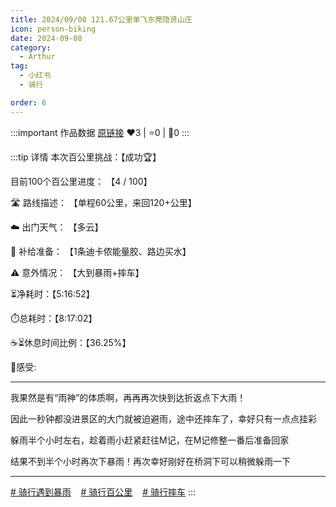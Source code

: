 ```yaml
---
title: 2024/09/08 121.67公里单飞东莞隐贤山庄
icon: person-biking
date: 2024-09-08
category:
  - Arthur
tag:
  - 小红书
  - 骑行

order: 6
---
```


:::important 作品数据
[原链接](http://xhslink.com/B/mkmWA7)
❤️3 | ⭐️0 | 💬0
:::

:::tip 详情
本次百公里挑战：【成功🏆】

	

目前100个百公里进度： 【4 / 100】

	

🛣️ 路线描述： 【单程60公里，来回120+公里】

	

☁️ 出门天气： 【多云】

	

🎒 补给准备： 【1条迪卡侬能量胶、路边买水】

	

⚠️ 意外情况： 【大到暴雨+摔车】

	

⏳净耗时：【5:16:52】

	

⏱️总耗时：【8:17:02】

	

☕⏳休息时间比例：【36.25%】

	

💭感受:

	

----------

	

我果然是有“雨神”的体质啊，再再再次快到达折返点下大雨！

	

因此一秒钟都没进景区的大门就被迫避雨，途中还摔车了，幸好只有一点点挂彩

	

躲雨半个小时左右，趁着雨小赶紧赶往M记，在M记修整一番后准备回家

	

结果不到半个小时再次下暴雨！再次幸好刚好在桥洞下可以稍微躲雨一下

	

----------

[# 骑行遇到暴雨](https://www.xiaohongshu.com/search_result/?keyword=%E9%AA%91%E8%A1%8C%E9%81%87%E5%88%B0%E6%9A%B4%E9%9B%A8&type=54&source=web_note_detail_r10)    [# 骑行百公里](https://www.xiaohongshu.com/search_result/?keyword=%E9%AA%91%E8%A1%8C%E7%99%BE%E5%85%AC%E9%87%8C&type=54&source=web_note_detail_r10)    [# 骑行摔车](https://www.xiaohongshu.com/search_result/?keyword=%E9%AA%91%E8%A1%8C%E6%91%94%E8%BD%A6&type=54&source=web_note_detail_r10)
:::

<VidStack src="https://pan.4a1801.life:11443/d/public/XHS_fsy/66dff33c000000001e01ab2e.mp4"/>

<style>
  .image-preview {
    display: flex;
    justify-content: space-evenly;
    align-items: center;
    flex-wrap: wrap;
  }

  .image-preview > img {
     box-sizing: border-box;
     width: 32% !important;
     padding: 9px;
     border-radius: 16px;
  }

  @media (max-width: 719px){
    .image-preview > img {
      width: 50% !important;
    }
  }

  @media (max-width: 419px){
    .image-preview > img {
      width: 100% !important;
    }
  }
</style>